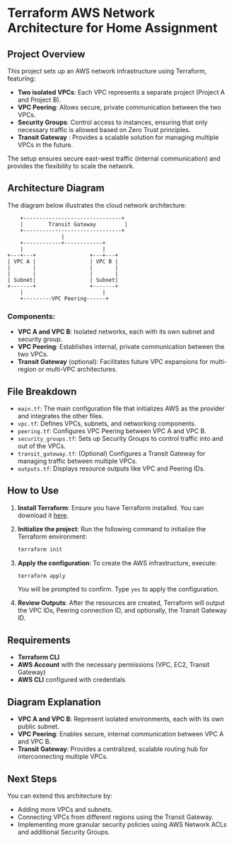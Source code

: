 
# Terraform AWS Network Architecture for Home Assignment

## Project Overview

This project sets up an AWS network infrastructure using Terraform, featuring:

- **Two isolated VPCs**: Each VPC represents a separate project (Project A and Project B).
- **VPC Peering**: Allows secure, private communication between the two VPCs.
- **Security Groups**: Control access to instances, ensuring that only necessary traffic is allowed based on Zero Trust principles.
- **Transit Gateway** : Provides a scalable solution for managing multiple VPCs in the future.

The setup ensures secure east-west traffic (internal communication) and provides the flexibility to scale the network.

## Architecture Diagram

The diagram below illustrates the cloud network architecture:

```
    +-------------------------------+
    |        Transit Gateway         |
    +-------------------------------+
                 |
    +------------+------------+
    |                         |
+---+---+                 +---+---+
| VPC A |                 | VPC B |
|       |                 |       |
|       |                 |       |
| Subnet|                 | Subnet|
+-------+                 +-------+
    |                         |
    +---------VPC Peering------+
```

### Components:

- **VPC A and VPC B**: Isolated networks, each with its own subnet and security group.
- **VPC Peering**: Establishes internal, private communication between the two VPCs.
- **Transit Gateway** (optional): Facilitates future VPC expansions for multi-region or multi-VPC architectures.

## File Breakdown

- `main.tf`: The main configuration file that initializes AWS as the provider and integrates the other files.
- `vpc.tf`: Defines VPCs, subnets, and networking components.
- `peering.tf`: Configures VPC Peering between VPC A and VPC B.
- `security_groups.tf`: Sets up Security Groups to control traffic into and out of the VPCs.
- `transit_gateway.tf`: (Optional) Configures a Transit Gateway for managing traffic between multiple VPCs.
- `outputs.tf`: Displays resource outputs like VPC and Peering IDs.

## How to Use

1. **Install Terraform**: Ensure you have Terraform installed. You can download it [here](https://www.terraform.io/downloads.html).

2. **Initialize the project**: Run the following command to initialize the Terraform environment:

   ```bash
   terraform init
   ```

3. **Apply the configuration**: To create the AWS infrastructure, execute:

   ```bash
   terraform apply
   ```

   You will be prompted to confirm. Type `yes` to apply the configuration.

4. **Review Outputs**: After the resources are created, Terraform will output the VPC IDs, Peering connection ID, and optionally, the Transit Gateway ID.

## Requirements

- **Terraform CLI**
- **AWS Account** with the necessary permissions (VPC, EC2, Transit Gateway)
- **AWS CLI** configured with credentials

## Diagram Explanation

- **VPC A and VPC B**: Represent isolated environments, each with its own public subnet.
- **VPC Peering**: Enables secure, internal communication between VPC A and VPC B.
- **Transit Gateway**: Provides a centralized, scalable routing hub for interconnecting multiple VPCs.

## Next Steps

You can extend this architecture by:
- Adding more VPCs and subnets.
- Connecting VPCs from different regions using the Transit Gateway.
- Implementing more granular security policies using AWS Network ACLs and additional Security Groups.
